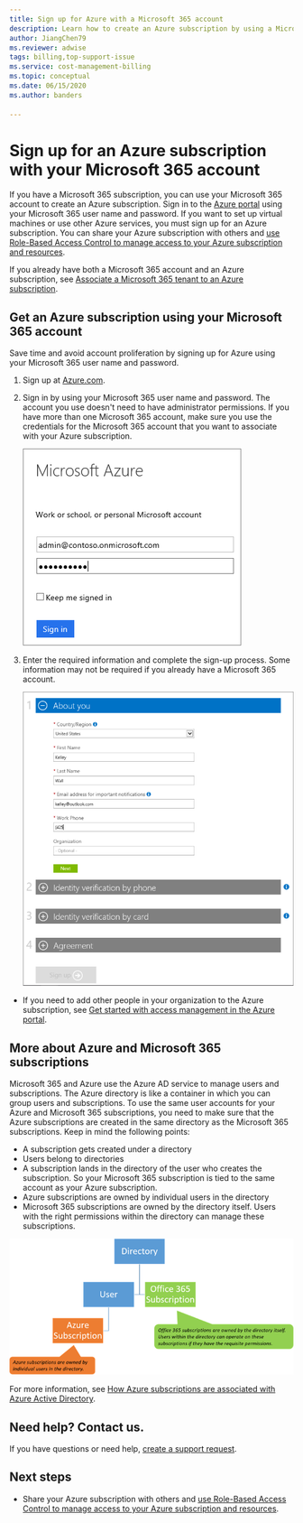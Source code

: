 ```yaml
---
title: Sign up for Azure with a Microsoft 365 account
description: Learn how to create an Azure subscription by using a Microsoft 365 account
author: JiangChen79
ms.reviewer: adwise
tags: billing,top-support-issue
ms.service: cost-management-billing
ms.topic: conceptual
ms.date: 06/15/2020
ms.author: banders

---
```

# Sign up for an Azure subscription with your Microsoft 365 account

If you have a Microsoft 365 subscription, you can use your Microsoft 365 account to create an Azure subscription. Sign in to the [Azure portal](https://portal.azure.com/) using your Microsoft 365 user name and password. If you want to set up virtual machines or use other Azure services, you must sign up for an Azure subscription. You can share your Azure subscription with others and [use Role-Based Access Control to manage access to your Azure subscription and resources](https://docs.microsoft.com/azure/role-based-access-control/role-assignments-portal).

If you already have both a Microsoft 365 account and an Azure subscription, see [Associate a Microsoft 365 tenant to an Azure subscription](../../active-directory/fundamentals/active-directory-how-subscriptions-associated-directory.md).

## Get an Azure subscription using your Microsoft 365 account

Save time and avoid account proliferation by signing up for Azure using your Microsoft 365 user name and password.

1. Sign up at [Azure.com](https://account.azure.com/signup?offer=MS-AZR-0044p&appId=docs).
2. Sign in by using your Microsoft 365 user name and password. The account you use doesn't need to have administrator permissions. If you have more than one Microsoft 365 account, make sure you use the credentials for the Microsoft 365 account that you want to associate with your Azure subscription.

   ![Screenshot that shows the sign-in page.](./media/microsoft-365-account-for-azure-subscription/billing-sign-in-with-office-365-account.png)

3. Enter the required information and complete the sign-up process. Some information may not be required if you already have a Microsoft 365 account.

    ![Screenshot that shows the sign-up form.](./media/microsoft-365-account-for-azure-subscription/billing-azure-sign-up-fill-information.png)

- If you need to add other people in your organization to the Azure subscription, see [Get started with access management in the Azure portal](../../role-based-access-control/overview.md).

## <a id="more-about-subs">More about Azure and Microsoft 365 subscriptions</a>

Microsoft 365 and Azure use the Azure AD service to manage users and subscriptions. The Azure directory is like a container in which you can group users and subscriptions. To use the same user accounts for your Azure and Microsoft 365 subscriptions, you need to make sure that the Azure subscriptions are created in the same directory as the Microsoft 365 subscriptions. Keep in mind the following points:

* A subscription gets created under a directory
* Users belong to directories
* A subscription lands in the directory of the user who creates the subscription. So your Microsoft 365 subscription is tied to the same account as your Azure subscription.
* Azure subscriptions are owned by individual users in the directory
* Microsoft 365 subscriptions are owned by the directory itself. Users with the right permissions within the directory can manage these subscriptions.

![Screenshot that shows the relationship of the directory, users, and subscriptions.](./media/microsoft-365-account-for-azure-subscription/19-background-information.png)

For more information, see [How Azure subscriptions are associated with Azure Active Directory](../../active-directory/fundamentals/active-directory-how-subscriptions-associated-directory.md).

## Need help? Contact us.

If you have questions or need help,  [create a support request](https://go.microsoft.com/fwlink/?linkid=2083458).

## Next steps

- Share your Azure subscription with others and [use Role-Based Access Control to manage access to your Azure subscription and resources](https://docs.microsoft.com/azure/role-based-access-control/role-assignments-portal).
